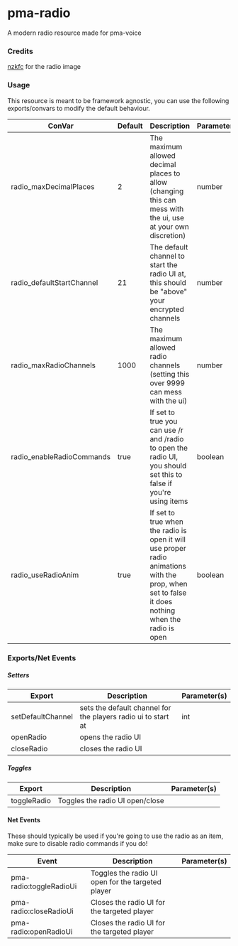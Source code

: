 # pma-radio

A modern radio resource made for pma-voice

### Credits
[nzkfc](https://github.com/nzkfc) for the radio image

### Usage

This resource is meant to be framework agnostic, you can use the following exports/convars to modify the default behaviour.

| ConVar                     | Default | Description                                                   | Parameter(s) |
|----------------------------|---------|---------------------------------------------------------------|--------------|
| radio_maxDecimalPlaces     |  2      | The maximum allowed decimal places to allow (changing this can mess with the ui, use at your own discretion)| number      |
| radio_defaultStartChannel  |  21     | The default channel to start the radio UI at, this should be "above" your encrypted channels | number |
| radio_maxRadioChannels     |  1000   | The maximum allowed radio channels (setting this over 9999 can mess with the ui) | number |
| radio_enableRadioCommands  |  true   | If set to true you can use /r and /radio to open the radio UI, you should set this to false if you're using items | boolean |
| radio_useRadioAnim  |  true  | If set to true when the radio is open it will use proper radio animations with the prop, when set to false it does nothing when the radio is open| boolean      |


### Exports/Net Events

##### Setters

| Export              | Description                 | Parameter(s) |
|---------------------|-----------------------------|--------------|
| setDefaultChannel | sets the default channel for the players radio ui to start at | int |
| openRadio | opens the radio UI | |
| closeRadio | closes the radio UI| |

##### Toggles

| Export              | Description                                            | Parameter(s) |
|---------------------|--------------------------------------------------------|--------------|
| toggleRadio		  | Toggles the radio UI open/close                        |              |


#### Net Events
These should typically be used if you're going to use the radio as an item, make sure to disable radio commands if you do!

| Event              | Description                                            | Parameter(s) |
|---------------------|--------------------------------------------------------|--------------|
| pma-radio:toggleRadioUi | Toggles the radio UI open for the targeted player |              |
| pma-radio:closeRadioUi | Closes the radio UI for the targeted player |              |
| pma-radio:openRadioUi | Closes the radio UI for the targeted player |              |
